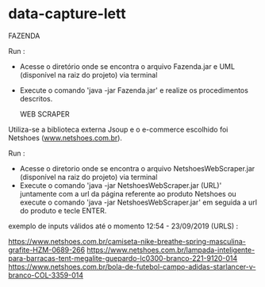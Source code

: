 # data-capture-lett
   FAZENDA
   
Run : 

* Acesse o diretório onde se encontra o arquivo Fazenda.jar e UML (disponível na raiz do projeto) via terminal
* Execute o comando 'java -jar Fazenda.jar' e realize os procedimentos descritos.



   WEB SCRAPER
   
Utiliza-se a biblioteca externa Jsoup e o e-commerce escolhido foi Netshoes (www.netshoes.com.br).

Run : 

* Acesse o diretorio onde se encontra o arquivo NetshoesWebScraper.jar (disponível na raiz do projeto) via terminal
* Execute o comando 'java -jar NetshoesWebScraper.jar (URL)' juntamente com a url da página referente ao produto Netshoes
ou execute o comando 'java -jar NetshoesWebScraper.jar' em seguida a url do produto e tecle ENTER.

exemplo de inputs válidos até o momento 12:54 - 23/09/2019 (URLS) : 

https://www.netshoes.com.br/camiseta-nike-breathe-spring-masculina-grafite-HZM-0689-266
https://www.netshoes.com.br/lampada-inteligente-para-barracas-tent-megalite-guepardo-lc0300-branco-221-9120-014	
https://www.netshoes.com.br/bola-de-futebol-campo-adidas-starlancer-v-branco-COL-3359-014


